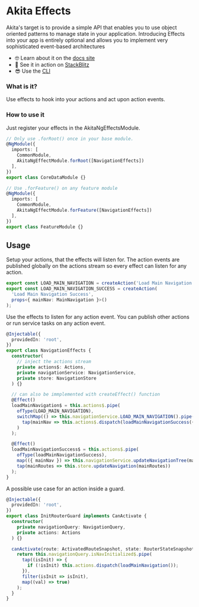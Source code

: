 # Akita Effects

Akita's target is to provide a simple API that enables you to use object oriented patterns to manage state in your application.
Introducing Effects into your app is entirely optional and allows you to implement very sophisticated event-based architectures

- 🤓 Learn about it on the [docs site](https://datorama.github.io/akita/docs/angular/effects)
- 🚀 See it in action on [StackBlitz](https://stackblitz.com/github/yackinn/akita-ng-effects-example)
- 😎 Use the [CLI](https://github.com/datorama/akita/tree/master/cli)

### What is it?

Use effects to hook into your actions and act upon action events.<br>

### How to use it

Just register your effects in the AkitaNgEffectsModule.


```ts
// Only use .forRoot() once in your base module.
@NgModule({
  imports: [
    CommonModule, 
    AkitaNgEffectModule.forRoot([NavigationEffects])
  ],
})
export class CoreDataModule {}

// Use .forFeature() on any feature module
@NgModule({
  imports: [
    CommonModule, 
    AkitaNgEffectModule.forFeature([NavigationEffects])
  ],
})
export class FeatureModule {}

```

## Usage

Setup your actions, that the effects will listen for.
The action events are published globally on the actions stream so every effect can listen for any action.

```ts
export const LOAD_MAIN_NAVIGATION = createAction('Load Main Navigation');
export const LOAD_MAIN_NAVIGATION_SUCCESS = createAction(
  'Load Main Navigation Success', 
  props<{ mainNav: MainNavigation }>()
);
```

Use the effects to listen for any action event. You can publish other actions or run service tasks on any action event.

```ts
@Injectable({
  providedIn: 'root',
})
export class NavigationEffects {
  constructor(
    // inject the actions stream
    private actions$: Actions, 
    private navigationService: NavigationService, 
    private store: NavigationStore
  ) {}

  // can also be immplemented with createEffect() function
  @Effect()
  loadMainNavigation$ = this.actions$.pipe(
    ofType(LOAD_MAIN_NAVIGATION),
    switchMap(() => this.navigationService.LOAD_MAIN_NAVIGATION().pipe(
      tap(mainNav => this.actions$.dispatch(loadMainNavigationSuccess({ mainNav }))))
    )
  );

  @Effect()
  loadMainNavigationSuccess$ = this.actions$.pipe(
    ofType(loadMainNavigationSuccess),
    map(({ mainNav }) => this.navigationService.updateNavigationTree(mainNav)),
    tap(mainRoutes => this.store.updateNavigation(mainRoutes))
  );
}
```
A possible use case for an action inside a guard. <br>
```ts
@Injectable({
  providedIn: 'root',
})
export class InitRouterGuard implements CanActivate {
  constructor(
    private navigationQuery: NavigationQuery, 
    private actions: Actions
  ) {}

  canActivate(route: ActivatedRouteSnapshot, state: RouterStateSnapshot): Observable<boolean | UrlTree> {
    return this.navigationQuery.isNavInitialized$.pipe(
      tap((isInit) => {
        if (!isInit) this.actions.dispatch(loadMainNavigation());
      }),
      filter(isInit => isInit),
      map((val) => true)
    );
  }
}
```
